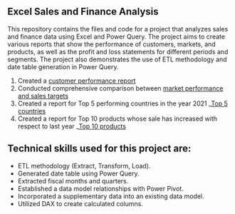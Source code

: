 ## Excel Sales and Finance Analysis
This repository contains the files and code for a project that analyzes sales and finance data using Excel and Power Query. The project aims to create various reports that show the performance of customers, markets, and products, as well as the profit and loss statements for different periods and segments. The project also demonstrates the use of ETL methodology and date table generation in Power Query.
1. Created a [customer performance report](https://github.com/lukealan/MS-Excel-Projects/blob/main/Sales%20and%20Financial%20Analysis/Customer%20performance%20report.pdf) 
2. Conducted comprehensive comparison between [market performance and sales targets](https://github.com/lukealan/MS-Excel-Projects/blob/main/Sales%20and%20Financial%20Analysis/Market%20performance%20report.pdf)
3. Created a report for Top 5 performing countries in the year 2021 _[Top 5 countries](https://github.com/lukealan/MS-Excel-Projects/blob/main/Sales%20and%20Financial%20Analysis/Top%205%20countries%202021%20report.pdf)
4. Created a report for Top 10 products whose sale has increased with respect to last year _[Top 10 products](https://github.com/lukealan/MS-Excel-Projects/blob/main/Sales%20and%20Financial%20Analysis/Top%2010%20products%202021%20vs.%202020.pdf)

## Technical skills used for this project are:
- ETL methodology (Extract, Transform, Load).
- Generated date table using Power Query.
- Extracted fiscal months and quarters.
- Established a data model relationships with Power Pivot.
- Incorporated a supplementary data into an existing data model.
- Utilized DAX to create calculated columns.
